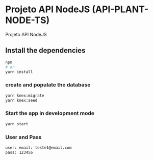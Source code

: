 # Projeto API NodeJS (API-PLANT-NODE-TS)

Projeto API NodeJS

## Install the dependencies
```bash
npm
# or
yarn install
```

### create and populate the database
```bash
yarn knex:migrate
yarn knex:seed
```

### Start the app in development mode
```bash
yarn start
```

### User and Pass
```bash
user: email: teste1@email.com
pass: 123456
```
